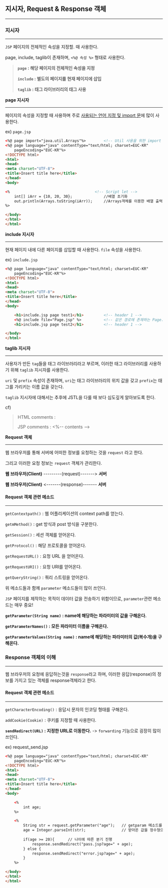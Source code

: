 ## 지시자, Request & Response 객체

---



### 지시자

---

`JSP` 페이지의 전체적인 속성을 지정할. 때 사용한다.

page, include, taglib이 존재하며, `<%@ 속성 %>` 형태로 사용한다.

>**`page` : 해당 페이지의 전체적인 속성을 지정**
>
>**`include` : 별도의 페이지를 현재 페이지에 삽입**
>
>**`taglib` : 태그 라이브러리의 태그 사용**



**page 지시자**

---

페이지의 속성을 지정할 때 사용하며 주로 <u>사용되는 언어 지정 및 import 문</u>에 많이 사용한다.

ex) `page.jsp`

```html
<%@ page import="java.util.Arrays"%>		<!-- Util 사용을 위한 import -->
<%@ page language="java" contentType="text/html; charset=EUC-KR"
    pageEncoding="EUC-KR"%>
<!DOCTYPE html>
<html>
<head>
<meta charset="UTF-8">
<title>Insert title here</title>
</head>
<body>

<%										<!-- Script let -->
	int[] iArr = {10, 20, 30};				//배열 초기화
	out.println(Arrays.toString(iArr));		//Arrays객체를 이용한 배열 출력
%>										

</body>
</html>
</html>
```



**include 지시자**

---

현재 페이지 내에 다른 페이지를 삽입할 때 사용한다. `file` 속성을 사용한다.

ex) `include.jsp`

```html
<%@ page language="java" contentType="text/html; charset=EUC-KR"
    pageEncoding="EUC-KR"%>
<!DOCTYPE html>
<html>
<head>
<meta charset="UTF-8">
<title>Insert title here</title>
</head>
<body>

	<h1>include.jsp page test1</h1>			<!-- header 1 -->
	<%@ include file="Page.jsp" %>			<!-- 같은 경로에 존재하는 Page.jsp 파일 삽입 -->
	<h1>include.jsp page test2</h1>			<!-- header 1 -->

</body>
</html>
```



**taglib 지시자**

---

 사용자가 만든 `tag`들을 태그 라이브러리라고 부르며, 이러한 태그 라이브러리를 사용하기 위해 `taglib` 지시자를 사용한다.

`uri` 및 `prefix` 속성이 존재하며, `uri`는 태그 라이브러리의 위치 값을 갖고 `prefix`는 태그를 가리키는 이름 값을 갖는다.

`taglib` 지시자에 대해서는 추후에 JSTL을 다룰 때 보다 심도깊게 알아보도록 한다.



cf)

>HTML comments : <!-- contents -->
>
>JSP comments : <%--	contents -->



**Request 객체**

---

 웹 브라우저를 통해 서버에 어떠한 정보를 요청하는 것을 `request` 라고 한다.

그리고 이러한 요청 정보는 `request` 객체가 관리한다.



**웹 브라우저(Client)** ---------(request)------->	**서버**

**웹 브라우저(Client)** <-------(response)------- **서버**



#### Request 객체 관련 메소드

---

`getContextpath()` : 웹 어플리케이션의 context path를 얻는다.

`getmMethod()` : get 방식과 post 방식을 구분한다.

`getSession()` : 세션 객체를 얻어온다.

`getProtocol()` : 해당 프로토콜을 얻어온다.

`getRequestURL()` : 요청 URL 을 얻어온다.

`getRequestURI()` : 요청 URI를 얻어온다.

`getQueryString()` : 쿼리 스트링을 얻어온다.

위 메소드들과 함께 `parameter` 메소드들이 많이 쓰인다.

`JSP` 페이지를 제작하는 목적이 데이터 값을 전송하기 위함이므로, `parameter`관련 메소드는 매우 중요!

**`getParameter(String name)` : name에 해당하는 파라미터의 값을 구해온다.**

**`getParameterNames()` : 모든 파라미터 이름을 구해온다.**

**`getParameterValues(String name)` : name에 해당하는 파라미터의 값(복수개)을 구해온다.**



### Response 객체의 이해

---

 웹 브라우저의 요청에 응답하는것을 `response`라고 하며, 이러한 응답(response)의 정보를 가지고 있는 객체를 response객체라고 한다.



#### Request 객체 관련 메소드

---

`getCharacterEncoding()` : 응답시 문자의 인코딩 형태를 구해온다.

`addCookie(Cookie)` : 쿠키를 지정할 때 사용한다.

**`sendRedirect(URL)` : 지정한 URL로 이동한다.**	 -> `forwarding` 기능으로 굉장히 많이 쓰인다.



ex) request_send.jsp

```html
<%@ page language="java" contentType="text/html; charset=EUC-KR"
    pageEncoding="EUC-KR"%>
<!DOCTYPE html>
<html>
<head>
<meta charset="UTF-8">
<title>Insert title here</title>
</head>
<body>

	<%
		int age;
	%>

	<%
		String str = request.getParameter("age");	// getparam 메소드를 통해 값을 받아온다.
		age = Integer.parseInt(str);				// 받아온 값을 정수형으로 파싱
		
		if(age >= 20){		// 나이에 따른 분기 진행
			response.sendRedirect("pass.jsp?age=" + age);
		} else {
			response.sendRedirect("error.jsp?age=" + age);
		}
	%>

</body>
</html>
</html>
```



